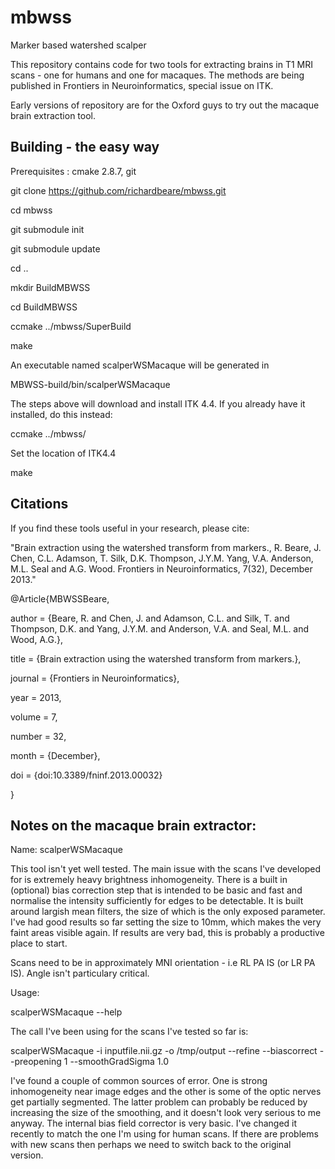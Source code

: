 mbwss
=====

Marker based watershed scalper

This repository contains code for two tools for extracting brains in
T1 MRI scans - one for humans and one for macaques. The methods are
being published in Frontiers in Neuroinformatics, special issue on
ITK.

Early versions of repository are for the Oxford guys to try out the
macaque brain extraction tool.

Building - the easy way
--------

Prerequisites : cmake 2.8.7, git

git clone https://github.com/richardbeare/mbwss.git

cd mbwss

git submodule init

git submodule update

cd ..

mkdir BuildMBWSS

cd BuildMBWSS

ccmake ../mbwss/SuperBuild

make

An executable named scalperWSMacaque will be generated in 

MBWSS-build/bin/scalperWSMacaque


The steps above will download and install ITK 4.4. If you already
have it installed, do this instead:

ccmake ../mbwss/

Set the location of ITK4.4

make

Citations
---------

If you find these tools useful in your research, please cite:

"Brain extraction using the watershed transform from markers., R. Beare, J. Chen, C.L. Adamson, T. Silk, D.K. Thompson, J.Y.M. Yang, V.A. Anderson, M.L. Seal and A.G. Wood. Frontiers in Neuroinformatics, 7(32), December 2013."


@Article{MBWSSBeare,

  author =       {Beare, R. and Chen, J. and Adamson, C.L. and  Silk, T. and Thompson, D.K. and Yang, J.Y.M. and Anderson, V.A. and Seal, M.L. and Wood, A.G.},

  title =        {Brain extraction using the watershed transform from markers.},

  journal =      {Frontiers in Neuroinformatics},

  year =         2013,

  volume =       7,

  number =       32,

  month =        {December},

  doi = {doi:10.3389/fninf.2013.00032}

}


Notes on the macaque brain extractor:
-------------------------------------

Name: scalperWSMacaque

This tool isn't yet well tested. The main issue with the scans I've
developed for is extremely heavy brightness inhomogeneity. There is a
built in (optional) bias correction step that is intended to be basic
and fast and normalise the intensity sufficiently for edges to be
detectable. It is built around largish mean filters, the size of which
is the only exposed parameter. I've had good results so far setting
the size to 10mm, which makes the very faint areas visible again. If
results are very bad, this is probably a productive place to start.

Scans need to be in approximately MNI orientation - i.e RL PA IS (or
LR PA IS). Angle isn't particulary critical.

Usage:

scalperWSMacaque --help

The call I've been using for the scans I've tested so far is:

scalperWSMacaque -i inputfile.nii.gz -o /tmp/output --refine --biascorrect --preopening 1 --smoothGradSigma 1.0

I've found a couple of common sources of error. One is strong inhomogeneity 
near image edges and the other is some of the optic nerves get partially
segmented. The latter problem can probably be reduced by increasing
the size of the smoothing, and it doesn't look very serious to me anyway.
The internal bias field corrector is very basic. I've changed it recently
to match the one I'm using for human scans. If there are
problems with new scans then perhaps we need to switch back to the original version.


